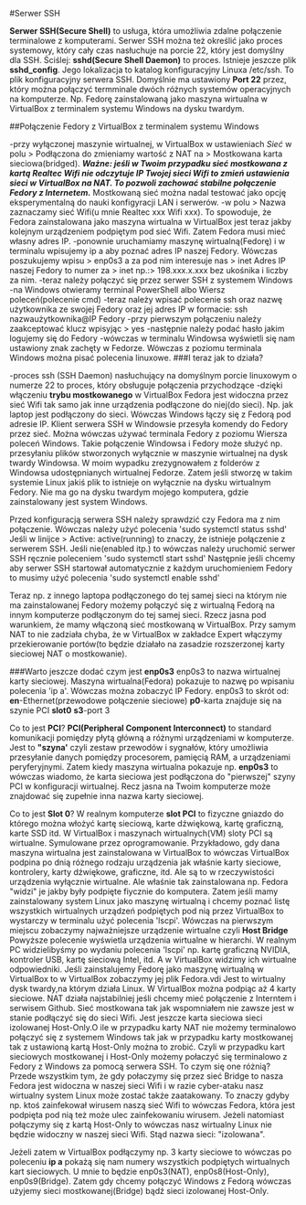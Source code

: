 #Serwer SSH

**Serwer SSH(Secure Shell)** to usługa, która umożliwia zdalne połączenie terminalowe z komputerami. Serwer SSH można też określić jako proces
systemowy, który cały czas nasłuchuje na porcie 22, który jest domyślny dla SSH. Ściślej: **sshd(Secure Shell Daemon)** to proces. 
Istnieje jeszcze plik **sshd_config**. Jego lokalizacja to katalog konfiguracyjny Linuxa /etc/ssh. To plik konfiguracyjny serwera SSH. Domyślnie
ma ustawiony **Port 22** przez, który można połączyć termminale dwóch różnych systemów operacyjnych na komputerze. Np. Fedorę zainstalowaną jako
maszyna wirtualna w VirtualBox z terminalem systemu Windows na dysku twardym.

##Połączenie Fedory z VirtualBox z terminalem systemu Windows

-przy wyłączonej maszynie wirtualnej, w VirtualBox w ustawieniach *Sieć* w polu > Podłączona do
 zmieniamy wartość z NAT na > Mostkowana karta sieciowa(bridged).
***Ważne: jeśli w Twoim przypadku sieć mostkowana z kartą Realtec Wifi nie odczytuje IP Twojej sieci Wifi to zmień ustawienia sieci w VirtualBox na NAT.
To pozwoli zachować stabilne połączenie Fedory z Internetem.*** Mostkowaną sieć można nadal testować jako opcję eksperymentalną do nauki konfigyracji LAN
i serwerów.
-w polu > Nazwa
zaznaczamy sieć Wifi(u mnie Realtec xxx Wifi xxx). To spowoduje, że Fedora zainstalowana jako maszyna wirtualna w VirtualBox jest teraz jakby kolejnym
urządzeniem podpiętym pod sieć Wifi.
Zatem Fedora musi mieć własny adres IP. 
-ponownie uruchamiamy maszynę wirtualną(Fedorę) i w terminalu wpisujemy ip a aby poznać adres IP naszej Fedory. Wówczas poszukujemy wpisu > enp0s3 
a za pod nim interesuje nas > inet
Adres IP naszej Fedory to numer za > inet
np.:> 198.xxx.x.xxx bez ukośnika i liczby za nim.
-teraz należy połączyć się przez serwer SSH z systemem Windows
-na Windows otwieramy terminal PowerShell albo Wiersz poleceń(polecenie cmd)
-teraz należy wpisać polecenie ssh oraz nazwę użytkownika ze swojej Fedory oraz jej adres IP w formacie:
ssh nazwaużytkownika@IP Fedory
-przy pierwszym połączeniu należy zaakceptować klucz wpisyjąc > yes
-następnie należy podać hasło jakim logujemy się do Fedory
-wówczas w terminalu Windowsa wyświetli się nam ustawiony znak zachęty w Fedorze. 
Wówczas z poziomu terminala Windows można pisać polecenia linuxowe.
###I teraz jak to działa?

-proces ssh (SSH Daemon) nasłuchujący na domyślnym porcie linuxowym o numerze 22 to proces, który obsługuje połączenia przychodzące
-dzięki włączeniu **trybu mostkowanego** w VirtualBox Fedora jest widoczna przez sieć Wifi tak samo jak inne urządzenia podłączone do niej(do sieci).
Np. jak laptop jest podłączony do sieci. Wówczas Windows łączy się z Fedorą pod adresie IP. Klient serwera SSH w Windowsie przesyła komendy do Fedory
przez sieć. Można wówczas używać terminala Fedory z poziomu Wiersza poleceń Windows. Takie połączenie Windowsa i Fedory może służyć np. przesyłaniu plików
stworzonych wyłącznie w maszynie wirtualnej na dysk twardy Windowsa. W moim wypadku zrezygnowałem z folderów z Windowsa udostępnianych wirtualnej Fedorze.
Zatem jeśli stworzę w takim systemie Linux jakiś plik to istnieje on wyłącznie na dysku wirtualnym Fedory. Nie ma go na dysku twardym mojego komputera,
gdzie zainstalowany jest system Windows.

Przed konfiguracją serwera SSH należy sprawdzić czy Fedora ma z nim połączenie. Wówczas należy użyć polecenia 'sudo systemctl status sshd'
Jeśli w linijce > Active: active(running)
to znaczy, że istnieje połączenie z serwerem SSH.
Jeśli nie(enabled itp.) to wówczas należy uruchomić serwer SSH ręcznie poleceniem 'sudo systemctl start sshd'
Następnie jeśli chcemy aby serwer SSH startował automatycznie z każdym uruchomieniem Fedory to musimy użyć polecenia 'sudo systemctl enable sshd'

Teraz np. z innego laptopa podłączonego do tej samej sieci na którym nie ma zainstalowanej Fedory możemy połączyć się z wirtualną Fedorą na innym komputerze
podłączonym do tej samej sieci. Rzecz jasna pod warunkiem, że mamy włączoną sieć mostkowaną w VirtualBox. Przy samym NAT to nie zadziała chyba, że 
w VirtualBox w zakładce Expert włączymy przekierowanie portów(to będzie działało na zasadzie rozszerzonej karty sieciowej NAT o mostkowanie).

###Warto jeszcze dodać czym jest **enp0s3**
enp0s3 to nazwa wirtualnej karty sieciowej. Maszyna wirtualna(Fedora) pokazuje to nazwę po wpisaniu polecenia 'ip a'. Wówczas można zobaczyć IP Fedory.
enp0s3 to skrót od: 
**en**-Ethernet(przewodowe połączenie sieciowe)
**p0**-karta znajduje się na szynie PCI **slot0**
**s3**-port 3 

Co to jest **PCI**?
**PCI(Peripheral Component Interconnect)** to standard komunikacji pomiędzy płytą główną a różnymi urządzeniami w komputerze.
Jest to **"szyna'** czyli zestaw przewodów i sygnałów, który umożliwia przesyłanie danych pomiędzy procesorem, pamięcią RAM, a urządzeniami
peryferyjnymi. Zatem kiedy maszyna wirtualna pokazuje np. **enp0s3** to wówczas wiadomo, że karta sieciowa jest podłączona do "pierwszej" szyny PCI
w konfiguracji wirtualnej. Recz jasna na Twoim komputerze może znajdować się zupełnie inna nazwa karty sieciowej.

Co to jest **Slot 0**?
W realnym komputerze **slot PCI** to fizyczne gniazdo do którego można włożyć kartę sieciową, karte dźwiękową, kartę graficzną, karte SSD itd.
W VirtualBox i maszynach wirtualnych(VM) sloty PCI są wirtualne. Symulowane przez oprogramowanie. Przykładowo, gdy dana maszyna wirtualna jest zainstalowana
w VirtualBox to wówczas VirtualBox podpina po dnią różnego rodzaju urządzenia jak właśnie karty sieciowe, kontrolery, karty dźwiękowe, graficzne, itd. Ale są
to w rzeczywistości urządzenia wyłącznie wirtualne. Ale właśnie tak zainstalowana np. Fedora "widzi" je jakby były podpięte fiycznie do komputera.
Zatem jeśli mamy zainstalowany system Linux jako maszynę wirtualną i chcemy poznać listę wszystkich wirtualnych urządzeń podpiętych pod nią przez VirtualBox
to wystarczy w terminalu użyć polecenia 'lscpi'. Wówczas na pierwszym miejscu zobaczymy najważniejsze urządzenie wirtualne czyli **Host Bridge** 
Powyższe polecenie wyświetla urządzenia wirtualne w hierarchi.
W realnym PC widzielibyśmy po wydaniu polecenia 'lscpi' np. kartę graficzną NVIDIA, kontroler USB, kartę sieciową Intel, itd. A w VirtualBox widzimy ich
wirtualne odpowiedniki.
Jeśli zainstalujemy Fedorę jako maszynę wirtualną w VirtualBox to w VirtualBox zobaczymy jej plik Fedora.vdi
Jest to wirtualny dysk twardy,na którym działa Linux.
W VirtualBox można podpiąc aż 4 karty sieciowe. NAT działa najstabilniej jeśli chcemy mieć połączenie z Interntem i serwisem Github. Sieć mostkowana tak jak 
wspomniałem nie zawsze jest w stanie podłączyć się do sieci Wifi. Jest jeszcze karta sieciowa sieci izolowanej Host-Only.O ile w przypadku karty NAT nie możemy
terminalowo połączyć się z systemem Windows tak jak w przypadku karty mostkowanej tak z ustawioną kartą Host-Only można to zrobić. Czyli w przypadku kart sieciowych
mostkowanej i Host-Only możemy połaczyć się terminalowo z Fedory z Windows za pomocą serwera SSH. To czym się one różnią? Przede wszystkim tym, że gdy połaczymy się
przez sieć Bridge to nasza Fedora jest widoczna w naszej sieci Wifi i w razie cyber-ataku nasz wirtualny system Linux może zostać także zaatakowany. To znaczy gdyby
np. ktoś zainfekował wirusem naszą sieć Wifi to wówczas Fedora, która jest podpięta pod nią też może ulec zainfekowaniu wirusem. 
Jeżeli natomiast połączymy się z kartą Host-Only to wówczas nasz wirtualny Linux nie będzie widoczny w naszej sieci Wifi. Stąd nazwa sieci: "izolowana".

Jeżeli zatem w VirtualBox podłączymy np. 3 karty sieciowe to wówczas po poleceniu **ip a** pokażą się nam numery wszystkich podpiętych wirtualnych kart sieciowych.
U mnie to będzie enp0s3(NAT), enp0s8(Host-Only), enp0s9(Bridge).
Zatem gdy chcemy połączyć Windows z Fedorą wówczas użyjemy sieci mostkowanej(Bridge) bądź sieci izolowanej Host-Only.
